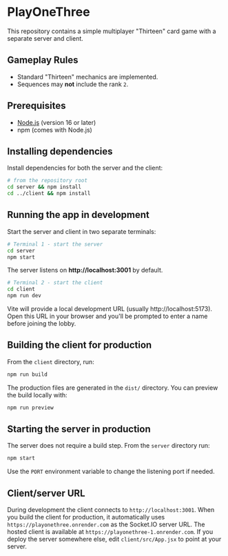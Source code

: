 # PlayOneThree

This repository contains a simple multiplayer "Thirteen" card game with a separate server and client.

## Gameplay Rules
- Standard "Thirteen" mechanics are implemented.
- Sequences may **not** include the rank `2`.

## Prerequisites
- [Node.js](https://nodejs.org/) (version 16 or later)
- npm (comes with Node.js)

## Installing dependencies
Install dependencies for both the server and the client:

```bash
# from the repository root
cd server && npm install
cd ../client && npm install
```

## Running the app in development
Start the server and client in two separate terminals:

```bash
# Terminal 1 - start the server
cd server
npm start
```
The server listens on **http://localhost:3001** by default.

```bash
# Terminal 2 - start the client
cd client
npm run dev
```
Vite will provide a local development URL (usually http://localhost:5173).
Open this URL in your browser and you'll be prompted to enter a name before
joining the lobby.

## Building the client for production
From the `client` directory, run:

```bash
npm run build
```
The production files are generated in the `dist/` directory. You can preview the build locally with:

```bash
npm run preview
```

## Starting the server in production
The server does not require a build step. From the `server` directory run:

```bash
npm start
```
Use the `PORT` environment variable to change the listening port if needed.

## Client/server URL

During development the client connects to `http://localhost:3001`. When you
build the client for production, it automatically uses
`https://playonethree.onrender.com` as the Socket.IO server URL. The hosted
client is available at `https://playonethree-1.onrender.com`. If you deploy the
server somewhere else, edit `client/src/App.jsx` to point at your server.

